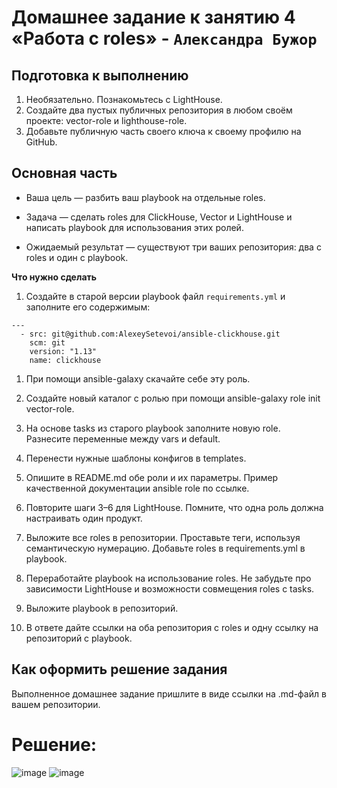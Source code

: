 # Домашнее задание к занятию 4 «Работа с roles» - `Александра Бужор`
## **Подготовка к выполнению**

1. Необязательно. Познакомьтесь с LightHouse.
2. Создайте два пустых публичных репозитория в любом своём проекте: vector-role и lighthouse-role.
3. Добавьте публичную часть своего ключа к своему профилю на GitHub.
## **Основная часть**
- Ваша цель — разбить ваш playbook на отдельные roles.

- Задача — сделать roles для ClickHouse, Vector и LightHouse и написать playbook для использования этих ролей.

- Ожидаемый результат — существуют три ваших репозитория: два с roles и один с playbook.

 **Что нужно сделать**

1. Создайте в старой версии playbook файл `requirements.yml` и заполните его содержимым:
````
---
  - src: git@github.com:AlexeySetevoi/ansible-clickhouse.git
    scm: git
    version: "1.13"
    name: clickhouse 

````

1. При помощи ansible-galaxy скачайте себе эту роль.

2. Создайте новый каталог с ролью при помощи ansible-galaxy role init vector-role.

3. На основе tasks из старого playbook заполните новую role. Разнесите переменные между vars и default.

4. Перенести нужные шаблоны конфигов в templates.

5. Опишите в README.md обе роли и их параметры. Пример качественной документации ansible role по ссылке.

6. Повторите шаги 3–6 для LightHouse. Помните, что одна роль должна настраивать один продукт.

7. Выложите все roles в репозитории. Проставьте теги, используя семантическую нумерацию. Добавьте roles в requirements.yml в playbook.

8. Переработайте playbook на использование roles. Не забудьте про зависимости LightHouse и возможности совмещения roles с tasks.

9. Выложите playbook в репозиторий.

10. В ответе дайте ссылки на оба репозитория с roles и одну ссылку на репозиторий с playbook.

## **Как оформить решение задания**
Выполненное домашнее задание пришлите в виде ссылки на .md-файл в вашем репозитории.
 
# **Решение:**

![image](https://github.com/user-attachments/assets/41aced6b-3d63-4750-a46d-bb76e4a0bac3)
![image](https://github.com/user-attachments/assets/6bf4253f-6881-435e-94d4-109e4f275cbb)



